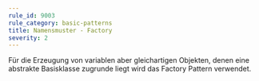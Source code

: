 ```yaml
---
rule_id: 9003
rule_category: basic-patterns
title: Namensmuster - Factory
severity: 2
---
```

Für die Erzeugung von variablen aber gleichartigen Objekten, denen eine abstrakte Basisklasse zugrunde liegt wird das Factory Pattern verwendet.


